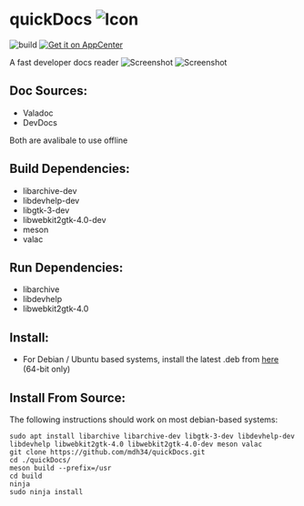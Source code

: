 
# quickDocs ![Icon](https://github.com/mdh34/quickDocs/raw/master/data/icons/64/com.github.mdh34.quickdocs.svg?sanitize=true)


![build](https://travis-ci.org/mdh34/quickDocs.svg?branch=master) [![Get it on AppCenter](https://appcenter.elementary.io/badge.svg)](https://appcenter.elementary.io/com.github.mdh34.quickdocs)

A fast developer docs reader
![Screenshot](https://raw.githubusercontent.com/mdh34/quickDocs/master/data/images/screenshot-2.png)
![Screenshot](https://raw.githubusercontent.com/mdh34/quickDocs/master/data/images/screenshot-5.png)

## Doc Sources:
 - Valadoc
 - DevDocs

 Both are avalibale to use offline
## Build Dependencies:
 - libarchive-dev
 - libdevhelp-dev
 - libgtk-3-dev
 - libwebkit2gtk-4.0-dev
 - meson
 - valac

## Run Dependencies:
 - libarchive
 - libdevhelp
 - libwebkit2gtk-4.0

## Install:
 - For Debian / Ubuntu based systems, install the latest .deb from [here](https://github.com/mdh34/quickDocs/releases) (64-bit only)

## Install From Source:
The following instructions should work on most debian-based systems:
```
sudo apt install libarchive libarchive-dev libgtk-3-dev libdevhelp-dev libdevhelp libwebkit2gtk-4.0 libwebkit2gtk-4.0-dev meson valac
git clone https://github.com/mdh34/quickDocs.git
cd ./quickDocs/
meson build --prefix=/usr
cd build
ninja
sudo ninja install
```
